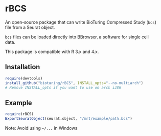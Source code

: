 # rBCS

An open-source package that can write BioTuring Compressed Study (`bcs`) file from a Seurat object.

`bcs` files can be loaded directly into [BBrowser](https://bioturing.com/bbrowser), a software for single cell data.

This package is compatible with R 3.x and 4.x.

## Installation

```r
require(devtools)
install_github("bioturing/rBCS", INSTALL_opts="--no-multiarch")
# Remove INSTALL_opts if you want to use on arch i386
```

## Example

```r
require(rBCS)
ExportSeuratObject(seurat.object, "/mnt/example/path.bcs")
```

Note: Avoid using `~/...` in Windows
